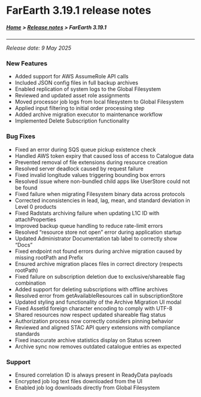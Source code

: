 # FarEarth 3.19.1 release notes

##### [Home](../README.md) > [Release notes](releaseNotesSummary.md) > FarEarth 3.19.1
---
*Release date: 9 May 2025*

### New Features
* Added support for AWS AssumeRole API calls
* Included JSON config files in full backup archives
* Enabled replication of system logs to the Global Filesystem
* Reviewed and updated asset role assignments
* Moved processor job logs from local filesystem to Global Filesystem
* Applied input filtering to initial order processing step
* Added archive migration executor to maintenance workflow
* Implemented Delete Subscription functionality

### Bug Fixes
* Fixed an error during SQS queue pickup existence check
* Handled AWS token expiry that caused loss of access to Catalogue data
* Prevented removal of file extensions during resource creation
* Resolved server deadlock caused by request failure
* Fixed invalid longitude values triggering bounding box errors
* Resolved issue where non-bundled child apps like UserStore could not be found
* Fixed failure when migrating Filesystem binary data across protocols
* Corrected inconsistencies in lead, lag, mean, and standard deviation in Level 0 products
* Fixed Radstats archiving failure when updating L1C ID with attachProperties
* Improved backup queue handling to reduce rate-limit errors
* Resolved “resource store not open” error during application startup
* Updated Administrator Documentation tab label to correctly show “Docs”
* Fixed endpoint not found errors during archive migration caused by missing rootPath and Prefix
* Ensured archive migration places files in correct directory (respects rootPath)
* Fixed failure on subscription deletion due to exclusive/shareable flag combination
* Added support for deleting subscriptions with offline archives
* Resolved error from getAvailableResources call in subscriptionStore
* Updated styling and functionality of the Archive Migration UI modal
* Fixed AssetId foreign character encoding to comply with UTF-8
* Shared resources now respect updated shareable flag status
* Authorization process now correctly considers pinning behavior
* Reviewed and aligned STAC API query extensions with compliance standards
* Fixed inaccurate archive statistics display on Status screen
* Archive sync now removes outdated catalogue entries as expected

### Support
* Ensured correlation ID is always present in ReadyData payloads
* Encrypted job log text files downloaded from the UI
* Enabled job log downloads directly from Global Filesystem
